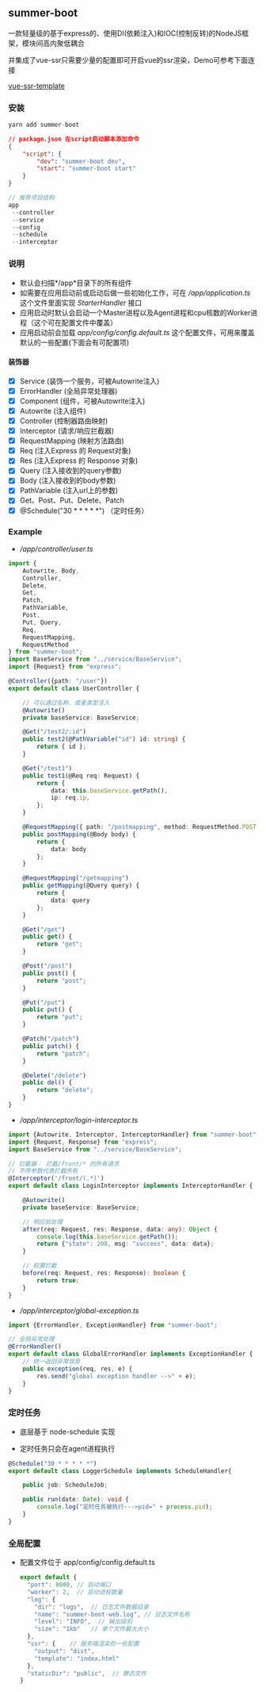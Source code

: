 ## summer-boot

一款轻量级的基于express的、使用DI(依赖注入)和IOC(控制反转)的NodeJS框架，模块间高内聚低耦合

并集成了vue-ssr只需要少量的配置即可开启vue的ssr渲染，Demo可参考下面连接

[vue-ssr-template](https://github.com/weidao123/vue-ssr-template)

### 安装

```javascript
yarn add summer-boot
```

```json
// package.json 在script启动脚本添加命令
{
    "script": {
        "dev": "summer-boot dev",
        "start": "summer-boot start"
    }
}
```

```typescript
// 推荐项目结构
app
 --controller
 --service
 --config
 --schedule
 --interceptor
```



### 说明

* 默认会扫描*/app*目录下的所有组件
* 如需要在应用启动前或启动后做一些初始化工作，可在 */app/application.ts* 这个文件里面实现 *StarterHandler* 接口
* 应用启动时默认会启动一个Master进程以及Agent进程和cpu核数的Worker进程（这个可在配置文件中覆盖）
* 应用启动前会加载 *app/config/config.default.ts* 这个配置文件，可用来覆盖默认的一些配置(下面会有可配置项)

#### 装饰器

* [x] Service (装饰一个服务，可被Autowrite注入)
* [x] ErrorHandler (全局异常处理器)
* [x] Component (组件，可被Autowrite注入)
* [x] Autowrite (注入组件)
* [x] Controller (控制器路由映射)
* [x] Interceptor (请求/响应拦截器)
* [x] RequestMapping (映射方法路由)
* [x] Req (注入Express 的 Request对象)
* [x] Res (注入Express 的 Response 对象)
* [x] Query (注入接收到的query参数)
* [x] Body (注入接收到的body参数)
* [x] PathVariable (注入url上的参数)
* [x] Get、Post、Put、Delete、Patch
* [x] @Schedule("30 * * * * *") （定时任务）

### Example

* */app/controller/user.ts*

```typescript
import {
    Autowrite, Body,
    Controller,
    Delete,
    Get,
    Patch,
    PathVariable,
    Post,
    Put, Query,
    Req,
    RequestMapping,
    RequestMethod
} from "summer-boot";
import BaseService from "../service/BaseService";
import {Request} from "express";

@Controller({path: "/user"})
export default class UserController {

    // 可以通过名称、或者类型注入
    @Autowrite()
    private baseService: BaseService;

    @Get("/test2/:id")
    public test2(@PathVariable("id") id: string) {
        return { id };
    }

    @Get("/test1")
    public test1(@Req req: Request) {
        return {
            data: this.baseService.getPath(),
            ip: req.ip,
        };
    }

    @RequestMapping({ path: "/postmapping", method: RequestMethod.POST })
    public postMapping(@Body body) {
        return {
            data: body
        };
    }

    @RequestMapping("/getmapping")
    public getMapping(@Query query) {
        return {
            data: query
        };
    }

    @Get("/get")
    public get() {
        return "get";
    }

    @Post("/post")
    public post() {
        return "post";
    }

    @Put("/put")
    public put() {
        return "put";
    }

    @Patch("/patch")
    public patch() {
        return "patch";
    }

    @Delete("/delete")
    public del() {
        return "delete";
    }
}

```

* */app/interceptor/login-interceptor.ts*

```typescript
import {Autowrite, Interceptor, InterceptorHandler} from "summer-boot";
import {Request, Response} from "express";
import BaseService from "../service/BaseService";

// 拦截器： 拦截/front/* 的所有请求
// 不传参数代表拦截所有
@Interceptor('/front/(.*)')
export default class LoginInterceptor implements InterceptorHandler {

    @Autowrite()
    private baseService: BaseService;

    // 响应前处理
    after(req: Request, res: Response, data: any): Object {
        console.log(this.baseService.getPath());
        return {"state": 200, msg: "success", data: data};
    }

    // 前置拦截
    before(req: Request, res: Response): boolean {
        return true;
    }
}
```

* */app/interceptor/global-exception.ts*

```typescript
import {ErrorHandler, ExceptionHandler} from "summer-boot";

// 全局异常处理
@ErrorHandler()
export default class GlobalErrorHandler implements ExceptionHandler {
    // 统一返回异常信息
    public exception(req, res, e) {
        res.send("global exception handler -->" + e);
    }
}
```

### 定时任务

* 底层基于 node-schedule 实现

* 定时任务只会在agent进程执行

```typescript
@Schedule("30 * * * * *")
export default class LoggerSchedule implements ScheduleHandler{

    public job: ScheduleJob;

    public run(date: Date): void {
        console.log("定时任务被执行--->pid=" + process.pid);
    }
}
```

### 全局配置

* 配置文件位于 app/config/config.default.ts

  ```typescript
  export default {
    "port": 8080, // 启动端口
    "worker": 2,  // 启动进程数量
    "log": {
      "dir": "logs",  // 日志文件数据目录
      "name": "summer-boot-web.log", // 日志文件名称
      "level": "INFO",  // 输出级别
      "size": "1kb"   // 单个文件最大大小
    },
    "ssr": {    // 服务端渲染的一些配置
      "output": "dist",
      "template": "index.html"
    },
    "staticDir": "public",  // 静态文件
  }
  ```


